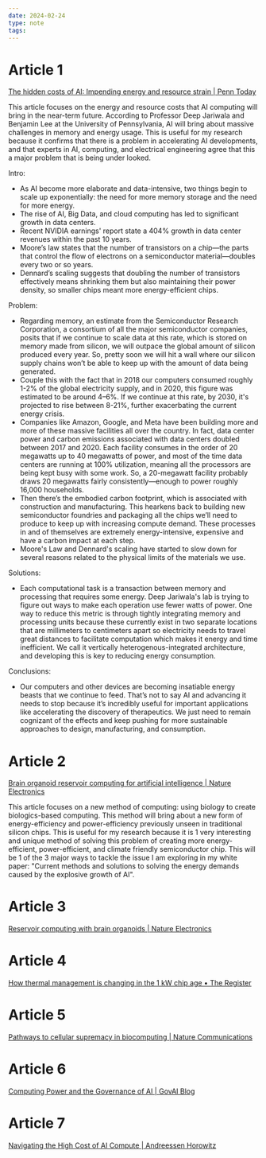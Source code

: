 ```yaml
---
date: 2024-02-24
type: note
tags: 
---
```


# Article 1
[The hidden costs of AI: Impending energy and resource strain | Penn Today](https://penntoday.upenn.edu/news/hidden-costs-ai-impending-energy-and-resource-strain)

This article focuses on the energy and resource costs that AI computing will bring in the near-term future. According to Professor Deep Jariwala and Benjamin Lee at the University of Pennsylvania, AI will bring about massive challenges in memory and energy usage. This is useful for my research because it confirms that there is a problem in accelerating AI developments, and that experts in AI, computing, and electrical engineering agree that this a major problem that is being under looked.

Intro:
- As AI become more elaborate and data-intensive, two things begin to scale up exponentially: the need for more memory storage and the need for more energy.
- The rise of AI, Big Data, and cloud computing has led to significant growth in data centers.
- Recent NVIDIA earnings' report state a 404% growth in data center revenues within the past 10 years.
- Moore’s law states that the number of transistors on a chip—the parts that control the flow of electrons on a semiconductor material—doubles every two or so years.
- Dennard’s scaling suggests that doubling the number of transistors effectively means shrinking them but also maintaining their power density, so smaller chips meant more energy-efficient chips.

Problem:
- Regarding memory, an estimate from the Semiconductor Research Corporation, a consortium of all the major semiconductor companies, posits that if we continue to scale data at this rate, which is stored on memory made from silicon, we will outpace the global amount of silicon produced every year. So, pretty soon we will hit a wall where our silicon supply chains won’t be able to keep up with the amount of data being generated.
- Couple this with the fact that in 2018 our computers consumed roughly 1-2% of the global electricity supply, and in 2020, this figure was estimated to be around 4–6%. If we continue at this rate, by 2030, it's projected to rise between 8-21%, further exacerbating the current energy crisis.
- Companies like Amazon, Google, and Meta have been building more and more of these massive facilities all over the country. In fact, data center power and carbon emissions associated with data centers doubled between 2017 and 2020. Each facility consumes in the order of 20 megawatts up to 40 megawatts of power, and most of the time data centers are running at 100% utilization, meaning all the processors are being kept busy with some work. So, a 20-megawatt facility probably draws 20 megawatts fairly consistently—enough to power roughly 16,000 households.
- Then there’s the embodied carbon footprint, which is associated with construction and manufacturing. This hearkens back to building new semiconductor foundries and packaging all the chips we’ll need to produce to keep up with increasing compute demand. These processes in and of themselves are extremely energy-intensive, expensive and have a carbon impact at each step.
- Moore's Law and Dennard's scaling have started to slow down for several reasons related to the physical limits of the materials we use.

Solutions:
- Each computational task is a transaction between memory and processing that requires some energy. Deep Jariwala's lab is trying to figure out ways to make each operation use fewer watts of power. One way to reduce this metric is through tightly integrating memory and processing units because these currently exist in two separate locations that are millimeters to centimeters apart so electricity needs to travel great distances to facilitate computation which makes it energy and time inefficient. We call it vertically heterogenous-integrated architecture, and developing this is key to reducing energy consumption.

Conclusions:
- Our computers and other devices are becoming insatiable energy beasts that we continue to feed. That’s not to say AI and advancing it needs to stop because it’s incredibly useful for important applications like accelerating the discovery of therapeutics. We just need to remain cognizant of the effects and keep pushing for more sustainable approaches to design, manufacturing, and consumption.

# Article 2
[Brain organoid reservoir computing for artificial intelligence | Nature Electronics](https://www.nature.com/articles/s41928-023-01069-w)

This article focuses on a new method of computing: using biology to create biologics-based computing. This method will bring about a new form of energy-efficiency and power-efficiency previously unseen in traditional silicon chips. This is useful for my research because it is 1 very interesting and unique method of solving this problem of creating more energy-efficient, power-efficient, and climate friendly semiconductor chip. This will be 1 of the 3 major ways to tackle the issue I am exploring in my white paper: "Current methods and solutions to solving the energy demands caused by the explosive growth of AI".



# Article 3
[Reservoir computing with brain organoids | Nature Electronics](https://www.nature.com/articles/s41928-023-01096-7)

# Article 4
[How thermal management is changing in the 1 kW chip age • The Register](https://www.theregister.com/2023/12/26/thermal_management_is_changing/)

# Article 5
[Pathways to cellular supremacy in biocomputing | Nature Communications](https://www.nature.com/articles/s41467-019-13232-z)

# Article 6
[Computing Power and the Governance of AI | GovAI Blog](https://www.governance.ai/post/computing-power-and-the-governance-of-ai)

# Article 7
[Navigating the High Cost of AI Compute | Andreessen Horowitz](https://a16z.com/navigating-the-high-cost-of-ai-compute/)